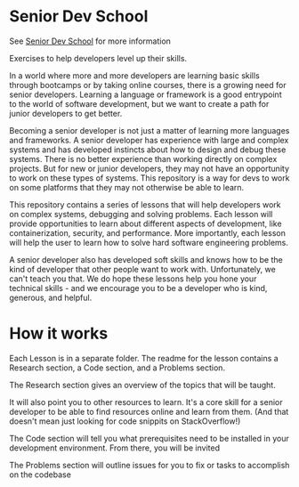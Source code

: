 # Senior Dev School

See [Senior Dev School](https://seniordevschool.com) for more information

Exercises to help developers level up their skills.

In a world where more and more developers are learning basic skills through bootcamps or by taking online courses, there is a growing need for senior developers. Learning a language or framework is a good entrypoint to the world of software development, but we want to create a path for junior developers to get better. 

Becoming a senior developer is not just a matter of learning more languages and frameworks. A senior developer has experience with large and complex systems and has developed instincts about how to design and debug these systems. There is no better experience than working directly on complex projects. But for new or junior developers, they may not have an opportunity to work on these types of systems. This repository is a way for devs to work on some platforms that they may not otherwise be able to learn. 

This repository contains a series of lessons that will help developers work on complex systems, debugging and solving problems. Each lesson will provide opportunities to learn about different aspects of development, like containerization, security, and performance. More importantly, each lesson will help the user to learn how to solve hard software engineering problems.

A senior developer also has developed soft skills and knows how to be the kind of developer that other people want to work with. Unfortunately, we can't teach you that. We do hope these lessons help you hone your technical skills - and we encourage you to be a developer who is kind, generous, and helpful.

# How it works

Each Lesson is in a separate folder. The readme for the lesson contains a Research section, a Code section, and a Problems section.

The Research section gives an overview of the topics that will be taught. 

It will also point you to other resources to learn. It's a core skill for a senior developer to be able to find resources online and learn from them. (And that doesn't mean just looking for code snippits on StackOverflow!)

The Code section will tell you what prerequisites need to be installed in your development environment. From there, you will be invited  

The Problems section will outline issues for you to fix or tasks to accomplish on the codebase


